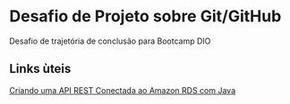 # Desafio de Projeto sobre Git/GitHub

Desafio de trajetória de conclusão para Bootcamp DIO

## Links ùteis
[Criando uma API REST Conectada ao Amazon RDS com Java](https://drive.google.com/file/d/1lNfpPJyJaetPWC-xBaoQDYzHUJdPjqRL/view)
